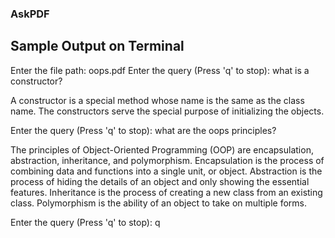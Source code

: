 ### AskPDF

## Sample Output on Terminal
Enter the file path: oops.pdf
Enter the query (Press 'q' to stop): what is a constructor?

 A constructor is a special method whose name is the same as the class name. The constructors serve the special purpose of initializing the objects.

Enter the query (Press 'q' to stop): what are the oops principles?

 The principles of Object-Oriented Programming (OOP) are encapsulation, abstraction, inheritance, and polymorphism. Encapsulation is the process of combining data and functions into a single unit, or object. Abstraction is the process of hiding the details of an object and only showing the essential features. Inheritance is the process of creating a new class from an existing class. Polymorphism is the ability of an object to take on multiple forms.

Enter the query (Press 'q' to stop): q